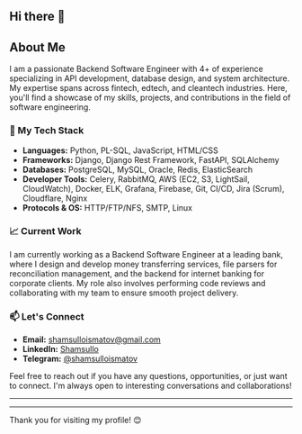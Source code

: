 ## Hi there 👋

## About Me

I am a passionate Backend Software Engineer with 4+ of experience specializing in API development, database design, and system architecture. My expertise spans across fintech, edtech, and cleantech industries. Here, you'll find a showcase of my skills, projects, and contributions in the field of software engineering.

### 🔧 My Tech Stack

- **Languages:** Python, PL-SQL, JavaScript, HTML/CSS
- **Frameworks:** Django, Django Rest Framework, FastAPI, SQLAlchemy
- **Databases:** PostgreSQL, MySQL, Oracle, Redis, ElasticSearch
- **Developer Tools:** Celery, RabbitMQ, AWS (EC2, S3, LightSail, CloudWatch), Docker, ELK, Grafana, Firebase, Git, CI/CD, Jira (Scrum), Cloudflare, Nginx
- **Protocols & OS:** HTTP/FTP/NFS, SMTP, Linux

### 📈 Current Work

I am currently working as a Backend Software Engineer at a leading bank, where I design and develop money transferring services, file parsers for reconciliation management, and the backend for internet banking for corporate clients. My role also involves performing code reviews and collaborating with my team to ensure smooth project delivery.
<!--
### 🌟 Notable Projects

- **SMS Testing and Routing System:** Developed an SMS gateway and testing system.
- **Travel & Parcel Platform:** Created a platform connecting travelers for purchasing bus tickets and sending parcels.
- **Stellar Cards:** Worked on virtual cards for companies to handle advertising expenses globally, including cryptocurrency transactions.
- **API Consumption with JWT:** Implemented API consumption with JWT-based authorization using Python.

### 💼 Experience with Startups

- **Interactive Ventures:** Python developer in the ML/DL department.
- **Surfaice.pro:** AI-platform startup focused on project management.
- **Yoloco:** Working with Django, Kafka, Clickhouse, ElasticSearch, Kubernetes, Redis, and PostgreSQL.
- **Assaia:** Improving aviation processes and safety with a comprehensive tech stack.
- **LineChange:** Financial and cryptocurrency exchange projects.
-->
### 📫 Let's Connect

- **Email:** [shamsulloismatov@gmail.com](mailto:shamsulloismatov@gmail.com)
- **LinkedIn:** [Shamsullo](https://www.linkedin.com/in/shamsullo/)
- **Telegram:** [@shamsulloismatov](https://t.me/shamsulloismatov)

Feel free to reach out if you have any questions, opportunities, or just want to connect. I'm always open to interesting conversations and collaborations!

---
---

Thank you for visiting my profile! 😊


<!--
**Shamsullo/Shamsullo** is a ✨ _special_ ✨ repository because its `README.md` (this file) appears on your GitHub profile.

Here are some ideas to get you started:

- 🔭 I’m currently working on ...
- 🌱 I’m currently learning ...
- 👯 I’m looking to collaborate on ...
- 🤔 I’m looking for help with ...
- 💬 Ask me about ...
- 📫 How to reach me: ...
- 😄 Pronouns: ...
- ⚡ Fun fact: ...
-->
